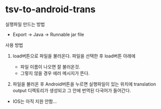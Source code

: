 tsv-to-android-trans
====================

실행파일 만드는 방법
 - Export -> Java -> Runnable jar file

사용 방법
 1. load버튼으로 파일을 불러온다. 파일을 선택한 후 load버튼 아래에
    - 파일 이름이 나오면 잘 불러온것.
    - 그렇지 않을 경우 에러 메시지가 뜬다.

 2. 파일을 불러온 후 Android버튼을 누르면 실행파일이 있는 위치에 
    translation output 디렉토리가 생성되고 그 안에 번역된 다국어가 들어간다.
    
* IOS는 아직 지원 안함...
